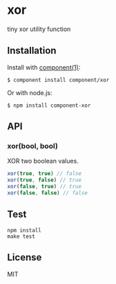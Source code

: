 
# xor

  tiny xor utility function

## Installation

  Install with [component(1)](http://component.io):

    $ component install component/xor

  Or with node.js:

    $ npm install component-xor

## API

### xor(bool, bool)

XOR two boolean values.

```js
xor(true, true) // false
xor(true, false) // true
xor(false, true) // true
xor(false, false) // false
```

## Test

```
npm install
make test
```

## License

  MIT
